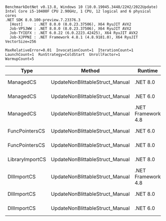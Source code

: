 ```

BenchmarkDotNet v0.13.8, Windows 10 (10.0.19045.3448/22H2/2022Update)
Intel Core i5-10400F CPU 2.90GHz, 1 CPU, 12 logical and 6 physical cores
.NET SDK 8.0.100-preview.7.23376.3
  [Host]     : .NET 8.0.0 (8.0.23.37506), X64 RyuJIT AVX2
  Job-VPSJWW : .NET 8.0.0 (8.0.23.37506), X64 RyuJIT AVX2
  Job-TYIEFX : .NET 6.0.22 (6.0.2223.42425), X64 RyuJIT AVX2
  Job-XJPPNI : .NET Framework 4.8.1 (4.8.9181.0), X64 RyuJIT VectorSize=256

MaxRelativeError=0.01  InvocationCount=1  IterationCount=1  
LaunchCount=1  RunStrategy=ColdStart  UnrollFactor=1  
WarmupCount=5  

```
| Type            | Method                          | Runtime            | input                | Mean        | Error | Median      | Min         | Max         | Allocated |
|---------------- |-------------------------------- |------------------- |--------------------- |------------:|------:|------------:|------------:|------------:|----------:|
| ManagedCS       | UpdateNonBlittableStruct_Manual | .NET 8.0           | PInvo(...)truct [49] |    516.3 μs |    NA |    516.3 μs |    516.3 μs |    516.3 μs |     480 B |
| ManagedCS       | UpdateNonBlittableStruct_Manual | .NET 6.0           | PInvo(...)truct [49] |    653.4 μs |    NA |    653.4 μs |    653.4 μs |    653.4 μs |     720 B |
| ManagedCS       | UpdateNonBlittableStruct_Manual | .NET Framework 4.8 | PInvo(...)truct [49] |    738.4 μs |    NA |    738.4 μs |    738.4 μs |    738.4 μs |         - |
| FuncPointersCS  | UpdateNonBlittableStruct_Manual | .NET 6.0           | PInvo(...)truct [49] | 31,206.4 μs |    NA | 31,206.4 μs | 31,206.4 μs | 31,206.4 μs |     712 B |
| FuncPointersCS  | UpdateNonBlittableStruct_Manual | .NET 8.0           | PInvo(...)truct [49] | 31,381.1 μs |    NA | 31,381.1 μs | 31,381.1 μs | 31,381.1 μs |     472 B |
| LibraryImportCS | UpdateNonBlittableStruct_Manual | .NET 8.0           | PInvo(...)truct [49] | 31,774.0 μs |    NA | 31,774.0 μs | 31,774.0 μs | 31,774.0 μs |     472 B |
| DllImportCS     | UpdateNonBlittableStruct_Manual | .NET Framework 4.8 | PInvo(...)truct [49] | 42,280.8 μs |    NA | 42,280.8 μs | 42,280.8 μs | 42,280.8 μs |         - |
| DllImportCS     | UpdateNonBlittableStruct_Manual | .NET 8.0           | PInvo(...)truct [49] | 42,290.7 μs |    NA | 42,290.7 μs | 42,290.7 μs | 42,290.7 μs |     472 B |
| DllImportCS     | UpdateNonBlittableStruct_Manual | .NET 6.0           | PInvo(...)truct [49] | 42,820.5 μs |    NA | 42,820.5 μs | 42,820.5 μs | 42,820.5 μs |     712 B |
